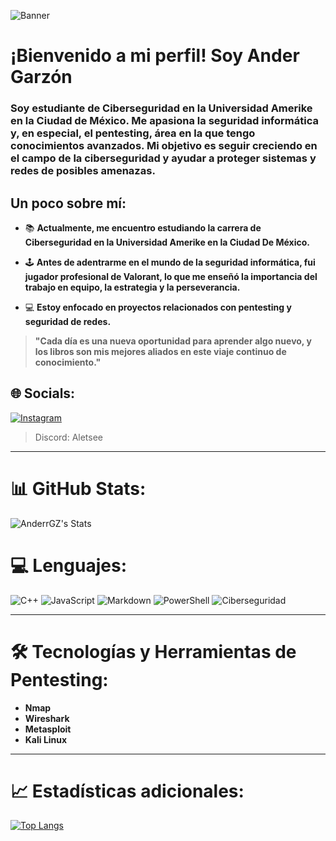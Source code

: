 ![Banner](https://media.discordapp.net/attachments/609256353793441809/1291718190501593099/Diseno_sin_titulo.png?ex=6705bb0f&is=6704698f&hm=7b73aa4c2b50cfb9e5b55e944b467204459ebf6f5a45992e8150bfb6e972fd4b&=&format=webp&quality=lossless)



# **¡Bienvenido a mi perfil! Soy Ander Garzón**
### **Soy estudiante de Ciberseguridad en la Universidad Amerike en la Ciudad de México. Me apasiona la seguridad informática y, en especial, el pentesting, área en la que tengo conocimientos avanzados. Mi objetivo es seguir creciendo en el campo de la ciberseguridad y ayudar a proteger sistemas y redes de posibles amenazas.**

## **Un poco sobre mí:**
- 📚 **Actualmente, me encuentro estudiando la carrera de Ciberseguridad en la Universidad Amerike en la Ciudad De México.**

- 🕹️ **Antes de adentrarme en el mundo de la seguridad informática, fui jugador profesional de Valorant, lo que me enseñó la importancia del trabajo en equipo, la estrategia y la perseverancia.**

- 💻 **Estoy enfocado en proyectos relacionados con pentesting y seguridad de redes.**

> **"Cada día es una nueva oportunidad para aprender algo nuevo, y los libros son mis mejores aliados en este viaje continuo de conocimiento."**
## 🌐 **Socials:**
[![Instagram](https://img.shields.io/badge/Instagram-%232C2F33.svg?style=for-the-badge&logo=instagram&logoColor=white)](https://www.instagram.com/brokeenander/)

> Discord: Aletsee

---

# 📊 **GitHub Stats:**
![AnderrGZ's Stats](https://github-readme-stats.vercel.app/api?username=AnderrGZ&theme=vue-dark&show_icons=true&hide_border=true&count_private=true)

# 💻 **Lenguajes:**
![C++](https://img.shields.io/badge/C%2B%2B-%2300599C.svg?style=for-the-badge&logo=c%2B%2B&logoColor=white)
![JavaScript](https://img.shields.io/badge/JavaScript-%23323330.svg?style=for-the-badge&logo=javascript&logoColor=%23F7DF1E)
![Markdown](https://img.shields.io/badge/Markdown-%23000000.svg?style=for-the-badge&logo=markdown&logoColor=white)
![PowerShell](https://img.shields.io/badge/PowerShell-%235391FE.svg?style=for-the-badge&logo=powershell&logoColor=white)
![Ciberseguridad](https://img.shields.io/badge/Ciberseguridad-En%20proceso-%233E8E41?style=for-the-badge)

---

# 🛠️ **Tecnologías y Herramientas de Pentesting:**
- **Nmap**  
- **Wireshark**  
- **Metasploit**  
- **Kali Linux**

---

# 📈 **Estadísticas adicionales**:
[![Top Langs](https://github-readme-stats.vercel.app/api/top-langs/?username=AnderrGZ&theme=vue-dark&layout=compact&hide_border=true)](https://github.com/AnderrGZ)
